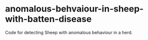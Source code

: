 # anomalous-behvaiour-in-sheep-with-batten-disease

Code for detecting Sheep with anomalous behaviour in a herd.

